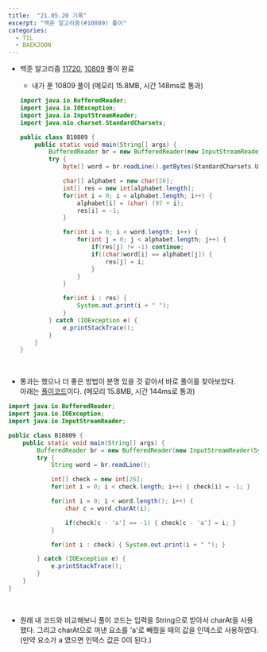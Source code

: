 ```yaml
---
title:  "21.05.20 기록"
excerpt: "백준 알고리즘(#10809) 풀이"
categories:
  - TIL
  - BAEKJOON
---
```



+ 백준 알고리즘 [11720](https://www.acmicpc.net/problem/11720), [10809](https://www.acmicpc.net/problem/10809) 풀이 완료

  + 내가 푼 10809 풀이 (메모리 15.8MB, 시간 148ms로 통과)<br />

  ```java
  import java.io.BufferedReader;
  import java.io.IOException;
  import java.io.InputStreamReader;
  import java.nio.charset.StandardCharsets;

  public class B10809 {
      public static void main(String[] args) {
          BufferedReader br = new BufferedReader(new InputStreamReader(System.in));
          try {
              byte[] word = br.readLine().getBytes(StandardCharsets.UTF_8);

              char[] alphabet = new char[26];
              int[] res = new int[alphabet.length];
              for(int i = 0; i < alphabet.length; i++) {
                  alphabet[i] = (char) (97 + i);
                  res[i] = -1;
              }

              for(int i = 0; i < word.length; i++) {
                  for(int j = 0; j < alphabet.length; j++) {
                      if(res[j] != -1) continue;
                      if((char)word[i] == alphabet[j]) {
                          res[j] = i;
                      }
                  }
              }

              for(int i : res) {
                  System.out.print(i + " ");
              }
          } catch (IOException e) {
              e.printStackTrace();
          }
      }
  }

  ```
<br />

  + 통과는 했으나 더 좋은 방법이 분명 있을 것 같아서 바로 풀이를 찾아보았다.<br /> 아래는 [풀이코드](https://st-lab.tistory.com/62)이다. (메모리 15.8MB, 시간 144ms로 통과)<br />

  ```java
  import java.io.BufferedReader;
  import java.io.IOException;
  import java.io.InputStreamReader;

  public class B10809 {
      public static void main(String[] args) {
          BufferedReader br = new BufferedReader(new InputStreamReader(System.in));
          try {
              String word = br.readLine();

              int[] check = new int[26];
              for(int i = 0; i < check.length; i++) { check[i] = -1; }

              for(int i = 0; i < word.length(); i++) {
                  char c = word.charAt(i);

                  if(check[c - 'a'] == -1) { check[c - 'a'] = i; }
              }

              for(int i : check) { System.out.print(i + " "); }

          } catch (IOException e) {
              e.printStackTrace();
          }
      }
  }

  ```
<br />

  + 원래 내 코드와 비교해보니 풀이 코드는 입력을 String으로 받아서 charAt을 사용했다. 그리고 charAt으로 꺼낸 요소를 'a'로 빼줬을 때의 값을 인덱스로 사용하였다. (만약 요소가 a 였으면 인덱스 값은 0이 된다.)
